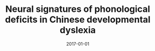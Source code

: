 ---
title: "Neural signatures of phonological deficits in Chinese developmental dyslexia"
collection: publications
category: manuscripts
permalink: /publication/2017-neural-signatures-phonological-dyslexia/
date: 2017-01-01
venue: "NeuroImage"
excerpt: "In the current study, we present neuroimaging evidence that the phonological deficit is also a signature of Chinese dyslexia. Specifically, we found that Chinese children with dyslexia (DD) showed reduced brain activation in the left dorsal inferior frontal gyrus (dIFG) when compared to both age-matched controls (AC) and reading-matched controls (RC) during an auditory rhyming judgment task."
paperurl: "https://pubmed.ncbi.nlm.nih.gov/27890803/"
citation: 'Cao F, Yan X, Wang Z, Liu Y, Wang J, Spray GJ, Deng Y. Neural signatures of phonological deficits in Chinese developmental dyslexia. Neuroimage. 2017 Feb 1;146:301-311. doi: 10.1016/j.neuroimage.2016.11.051. Epub 2016 Nov 24. PMID: 27890803.'
---